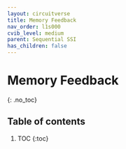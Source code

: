 ```yaml
---
layout: circuitverse
title: Memory Feedback
nav_order: l1s000
cvib_level: medium
parent: Sequential SSI
has_children: false
---
```


# Memory Feedback
{: .no_toc}

## Table of contents

1. TOC
{:toc}
